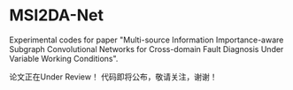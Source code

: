 # MSI2DA-Net

Experimental codes for paper "Multi-source Information Importance-aware Subgraph Convolutional Networks for Cross-domain Fault Diagnosis Under Variable Working Conditions".

论文正在Under Review！ 代码即将公布，敬请关注，谢谢！
